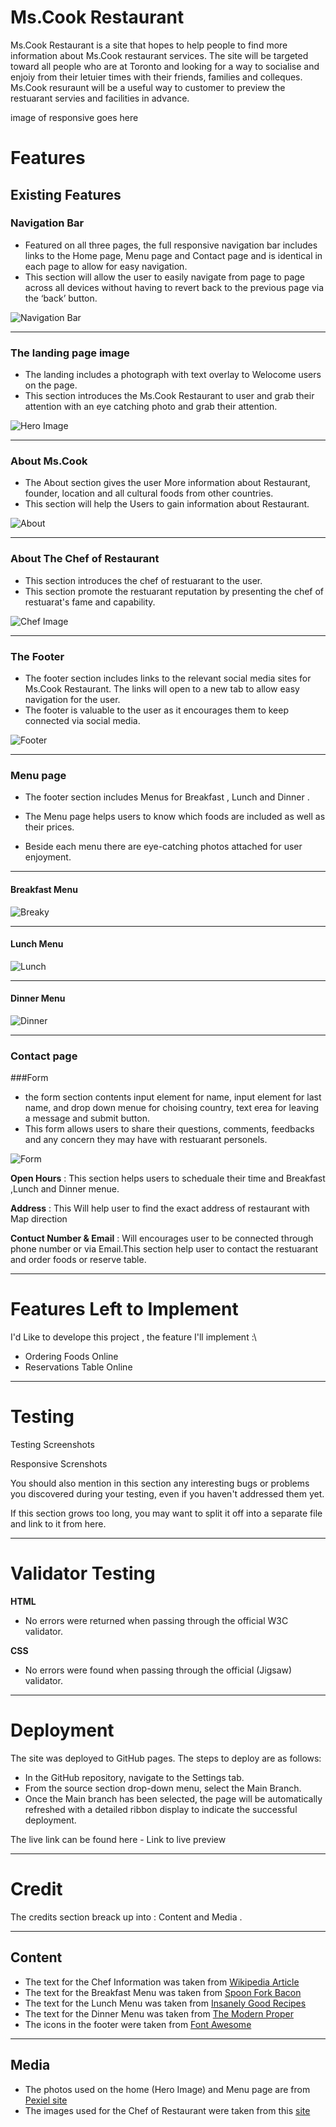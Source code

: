 # Ms.Cook Restaurant

Ms.Cook Restaurant is a site that hopes to help people to find more information about Ms.Cook restaurant services.
The site will be targeted toward all people who are at Toronto and looking for a way to socialise and enjoiy from their letuier times with their friends, families and colleques. Ms.Cook resuraunt will be a useful way to customer to preview the restuarant servies and facilities in advance.

image of responsive goes here


 # Features

 ## Existing Features

 
   ### Navigation Bar

   - Featured on all three pages, the full responsive navigation bar includes links to the  Home page, Menu page and Contact page and is identical in each page to allow for easy navigation.
   - This section will allow the user to easily navigate from page to page across all devices without having to revert back to the previous page via the ‘back’ button.


![Navigation Bar](./assets/readmeFolder/navBar.PNG)


---


 ### The landing page image


   - The landing includes a photograph with text overlay to Welocome users on the page.
   - This section introduces the  Ms.Cook Restaurant to user and grab their attention with an eye catching photo and grab their attention.


![Hero Image](./assets/readmeFolder/hero-img.PNG)


---


 ### About Ms.Cook


   - The About section gives the user More information about Restaurant, founder, location and all cultural foods from other countries.
   - This section will help the Users to gain information about Restaurant.
       
![About](./assets/readmeFolder/about.PNG)


---

 ### About The Chef of Restaurant


   - This section introduces the chef of restuarant to the user.
   - This section promote the restuarant reputation by presenting the chef of restuarat's fame and capability.

![Chef Image](./assets/readmeFolder/chef.PNG)


---

### The Footer 


   - The footer section includes links to the relevant social media sites for Ms.Cook Restaurant.
    The links will open to a new tab to allow easy navigation for the user.
   - The footer is valuable to the user as it encourages them to keep connected via social media.
    
![Footer](./assets/readmeFolder/footer.PNG)


---

 ### Menu page 


   - The footer section includes Menus for Breakfast , Lunch and Dinner .

   - The Menu page helps users to know which foods are included as well as their prices.

   - Beside each menu there are eye-catching photos attached for user enjoyment. 

 ---

 #### Breakfast Menu

 ![Breaky](./assets/readmeFolder/breaky.PNG)

---

 #### Lunch Menu

 ![Lunch](./assets/readmeFolder/lunch.PNG)

---

 #### Dinner Menu

 ![Dinner](./assets/readmeFolder/dinner.PNG)

---
 ### Contact page

   ###Form

  - the form section contents input element for name,  input element for last name, and drop down menue for choising country, text erea for leaving a message and submit button.
  - This form allows users to share their questions, comments, feedbacks and any concern they may have with restuarant personels.

  ![Form](./assets/readmeFolder/form.png)

  

   **Open Hours** : This section helps users to scheduale their time and Breakfast ,Lunch and Dinner menue.
 
   **Address**  : This Will help user to find the exact address of restaurant with Map direction 
  
   **Contuct Number & Email** : Will encourages user to be connected through phone number or via Email.This section help user to contact the restuarant and order foods or reserve table.

   

   ---

# Features Left to Implement

I'd Like to develope this project , the feature I'll implement :\

- Ordering Foods Online
- Reservations Table Online
 

---

# Testing

Testing Screenshots

Responsive Screnshots

You should also mention in this section any interesting bugs or problems you discovered during your testing, even if you haven't addressed them yet.

If this section grows too long, you may want to split it off into a separate file and link to it from here.


---

# Validator Testing


  **HTML**
   - No errors were returned when passing through the official W3C validator.

  **CSS**
   - No errors were found when passing through the official (Jigsaw) validator.


---

# Deployment

The site was deployed to GitHub pages. The steps to deploy are as follows:

 - In the GitHub repository, navigate to the Settings tab.
 - From the source section drop-down menu, select the Main Branch.
 - Once the Main branch has been selected, the page will be automatically refreshed with a detailed ribbon display to indicate the successful deployment.


 The live link can be found here - Link to live preview

---

 # Credit

   The credits section breack up into : Content and Media .

---

 ## Content
   
- The text for the Chef Information was taken from [Wikipedia Article](https://en.wikipedia.org/wiki/Lynn_Crawford)
- The text for the Breakfast Menu was taken from [Spoon Fork Bacon](https://www.spoonforkbacon.com) 
- The text for the Lunch Menu was taken from [Insanely Good Recipes](https://insanelygoodrecipes.com)  
- The text for the Dinner Menu was taken from [The Modern Proper](https://themodernproper.com) 
- The icons in the footer were taken from [Font Awesome](https://fontawesome.com/)


---
## Media

- The photos used on the home (Hero Image) and Menu page are from [Pexiel site](https://www.pexels.com/search/restaurant/)
- The images used for the Chef of Restaurant were taken from this [site](https://images.app.goo.gl/eJPuNcvyDYJ5BuBXA) 
